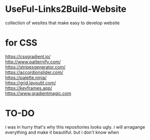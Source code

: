 # UseFul-Links2Build-Website
collection of wesites that make easy to develop website


# for CSS
https://cssgradient.io/ <br>
http://www.patternify.com/ <br>
https://stripesgenerator.com/ <br>
https://accordionslider.com/ <br>
https://palette.ninja/ <br>
https://grid.layoutit.com/ <br>
https://keyframes.app/ <br>
https://www.gradientmagic.com <br>


# TO-DO
i was in hurry that's why this repositories looks ugly. i will arragange everything and make it beautiful.
but i don't know when
